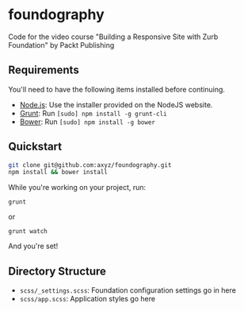 # foundography
Code for the video course "Building a Responsive Site with Zurb Foundation" by Packt Publishing

## Requirements

You'll need to have the following items installed before continuing.

  * [Node.js](http://nodejs.org): Use the installer provided on the NodeJS website.
  * [Grunt](http://gruntjs.com/): Run `[sudo] npm install -g grunt-cli`
  * [Bower](http://bower.io): Run `[sudo] npm install -g bower`

## Quickstart

```bash
git clone git@github.com:axyz/foundography.git
npm install && bower install
```

While you're working on your project, run:

`grunt`

or

`grunt watch`

And you're set!

## Directory Structure

  * `scss/_settings.scss`: Foundation configuration settings go in here
  * `scss/app.scss`: Application styles go here
